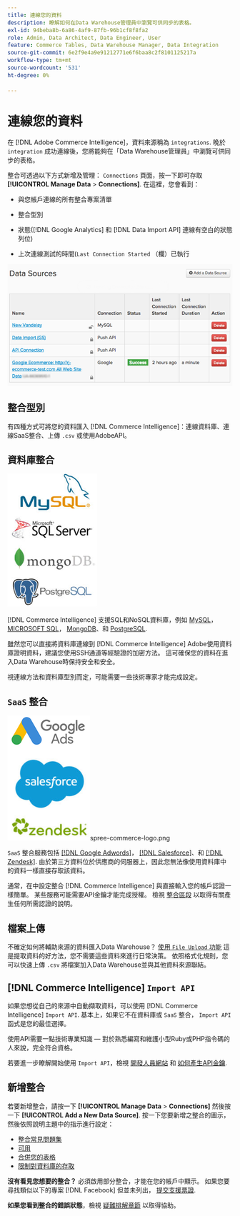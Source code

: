 ```yaml
---
title: 連線您的資料
description: 瞭解如何在Data Warehouse管理員中瀏覽可供同步的表格。
exl-id: 94beba8b-6a86-4af9-87fb-96b1cf8f8fa2
role: Admin, Data Architect, Data Engineer, User
feature: Commerce Tables, Data Warehouse Manager, Data Integration
source-git-commit: 6e2f9e4a9e91212771e6f6baa8c2f8101125217a
workflow-type: tm+mt
source-wordcount: '531'
ht-degree: 0%

---
```


# 連線您的資料

在 [!DNL Adobe Commerce Intelligence]，資料來源稱為 `integrations`. 晚於 `integration` 成功連線後，您將能夠在「Data Warehouse管理員」中瀏覽可供同步的表格。

整合可透過以下方式新增及管理： `Connections` 頁面，按一下即可存取 **[!UICONTROL Manage Data** > **Connections]**. 在這裡，您會看到：

* 與您帳戶連線的所有整合專案清單

* 整合型別

* 狀態([!DNL Google Analytics] 和 [!DNL Data Import API] 連線有空白的狀態列位)

* 上次連線測試的時間(`Last Connection Started` （欄）已執行

![Data\_Sources\_Table.png](../../../assets/Data_Sources_Table.png)

## 整合型別

有四種方式可將您的資料匯入 [!DNL Commerce Intelligence]：連線資料庫、連線SaaS整合、上傳 `.csv` 或使用AdobeAPI。

## 資料庫整合

![Database\_icons.jpg](../../../assets/Database_icons.jpg)

[!DNL Commerce Intelligence] 支援SQL和NoSQL資料庫，例如 [MySQL](../../importing-data/integrations/mysql-via-ssh-tunnel.md)， [MICROSOFT SQL](../integrations/microsoft-sql-server.md)， [MongoDB](../integrations/mongodb-via-ssh-tunnel.md)、和 [PostgreSQL](../integrations/postgresql.md).

雖然您可以直接將資料庫連線到 [!DNL Commerce Intelligence] Adobe使用資料庫證明資料，建議您使用SSH通道等經驗證的加密方法。 這可確保您的資料在進入Data Warehouse時保持安全和安全。

視連線方法和資料庫型別而定，可能需要一些技術專家才能完成設定。

## `SaaS` 整合

![](../../../assets/SaaS_icons.jpg)spree-commerce-logo.png

`SaaS` 整合服務包括 [[!DNL Google Adwords]](../integrations/google-adwords.md)， [[!DNL Salesforce]](../integrations/salesforce.md)、和 [[!DNL Zendesk]](../integrations/zendesk.md). 由於第三方資料位於供應商的伺服器上，因此您無法像使用資料庫中的資料一樣直接存取該資料。

通常，在中設定整合 [!DNL Commerce Intelligence] 與直接輸入您的帳戶認證一樣簡單。 某些服務可能需要API金鑰才能完成授權。 檢視 [整合區段](../integrations/integrations.md) 以取得有關產生任何所需認證的說明。

## 檔案上傳

不確定如何將輔助來源的資料匯入Data Warehouse？ [使用 `File Upload` 功能](../connecting-data/using-file-uploader.md) 這是提取資料的好方法，您不需要這些資料來進行日常決策。 依照格式化規則，您可以快速上傳 `.csv` 將檔案加入Data Warehouse並與其他資料來源聯結。

## [!DNL Commerce Intelligence] `Import API`

如果您想從自己的來源中自動擷取資料，可以使用 [!DNL Commerce Intelligence] `Import API`. 基本上，如果它不在資料庫或 `SaaS` 整合， `Import API` 函式是您的最佳選擇。

使用API需要一點技術專業知識 — 對於熟悉編寫和維護小型Ruby或PHP指令碼的人來說，完全符合資格。

若要進一步瞭解開始使用 `Import API`，檢視 [開發人員網站](https://developer.adobe.com/commerce/services/reporting/) 和 [如何產生API金鑰](https://developer.adobe.com/commerce/services/reporting/import-api/).

## 新增整合

若要新增整合，請按一下 **[!UICONTROL Manage Data** > **Connections]** 然後按一下 **[!UICONTROL Add a New Data Source]**. 按一下您要新增之整合的圖示，然後依照說明主題中的指示進行設定：

* [整合常見問題集](https://support.magento.com/hc/en-us/sections/360003161871-Integration-FAQ)
* [可用 ](../integrations/integrations.md)
* [合併您的表格](../../../best-practices/consolidating-your-tables.md)
* [限制對資料庫的存取](../../../administrator/account-management/restrict-db-access.md)

**沒有看見您想要的整合？** 必須啟用部分整合，才能在您的帳戶中顯示。 如果您要尋找類似以下的專案 [!DNL Facebook] 但並未列出， [提交支援票證](https://experienceleague.adobe.com/docs/commerce-knowledge-base/kb/troubleshooting/miscellaneous/mbi-service-policies.html).

**如果您看到整合的錯誤狀態**，檢視 [疑難排解章節](https://support.magento.com/hc/en-us/sections/360003078151) 以取得協助。
